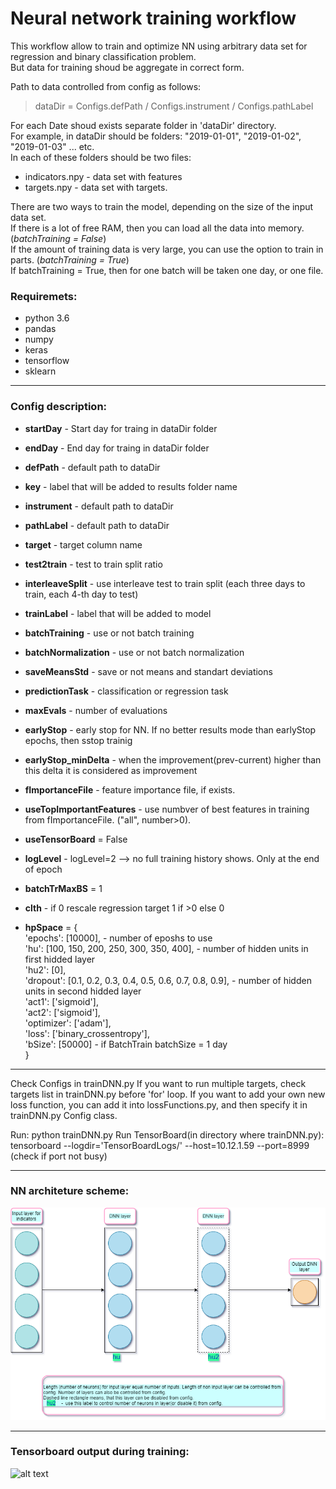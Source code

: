 
# Neural network training workflow

This workflow allow to train and optimize NN using arbitrary data set for regression and binary classification problem.<br>
But data for training shoud be aggregate in correct form.<br>

Path to data controlled from config as follows:<br>
>dataDir = Configs.defPath / Configs.instrument / Configs.pathLabel

For each Date shoud exists separate folder in 'dataDir' directory.<br>
For example, in dataDir should be folders: "2019-01-01", "2019-01-02", "2019-01-03" ... etc.<br>
In each of these folders should be two files: 
* indicators.npy - data set with features
* targets.npy - data set with targets.


There are two ways to train the model, depending on the size of the input data set.<br>
If there is a lot of free RAM, then you can load all the data into memory. (*batchTraining = False*)<br>
If the amount of training data is very large, you can use the option to train in parts. (*batchTraining = True*)<br>
If batchTraining = True, then for one batch will be taken one day, or one file.<br>


### Requiremets:
* python 3.6
* pandas
* numpy
* keras
* tensorflow
* sklearn

<hr>

### Config description:
 * **startDay** - Start day for traing in dataDir folder
 * **endDay** - End day for traing in dataDir folder
 * **defPath** - default path to dataDir
 * **key** - label that will be added to results folder name
 * **instrument** - default path to dataDir
 * **pathLabel** - default path to dataDir
 * **target** - target column name
 * **test2train** - test to train split ratio
 * **interleaveSplit** - use interleave test to train split (each three days to train, each 4-th day to test)
 * **trainLabel** - label that will be added to model

 * **batchTraining** - use or not batch training
 * **batchNormalization** - use or not batch normalization
 * **saveMeansStd** - save or not means and standart deviations
 * **predictionTask** - classification or regression task
 * **maxEvals** - number of evaluations
 * **earlyStop** - early stop for NN. If no better results mode than earlyStop epochs, then sstop trainig
 * **earlyStop_minDelta** - when the improvement(prev-current) higher than this delta it is considered as improvement

 * **fImportanceFile** - feature importance file, if exists.
 * **useTopImportantFeatures** - use numbver of best features in training from fImportanceFile. ("all", number>0).
 * **useTensorBoard** = False

 * **logLevel** - logLevel=2 --> no full training history shows. Only at the end of epoch
 * **batchTrMaxBS** = 1
 * **clth** - if 0 rescale regression target 1 if >0 else 0

 * **hpSpace** = { <br>
        'epochs': [10000],                                        - number of eposhs to use<br> 
        'hu': [100, 150, 200, 250, 300, 350, 400],                - number of hidden units in first hidded layer<br> 
        'hu2': [0],<br> 
        'dropout': [0.1, 0.2, 0.3, 0.4, 0.5, 0.6, 0.7, 0.8, 0.9], - number of hidden units in second hidded layer<br> 
        'act1': ['sigmoid'], <br> 
        'act2': ['sigmoid'],<br> 
        'optimizer': ['adam'],<br> 
        'loss': ['binary_crossentropy'],<br> 
        'bSize': [50000]                                          - if BatchTrain batchSize = 1 day<br> 
    }<br> 
    
<hr>

Check Configs in trainDNN.py
If you want to run multiple targets, check targets list in trainDNN.py before 'for' loop.
If you want to add your own new loss function, you can add it into lossFunctions.py, and then specify it in trainDNN.py Config class.

Run: python trainDNN.py
Run TensorBoard(in directory where trainDNN.py): tensorboard --logdir='TensorBoardLogs/' --host=10.12.1.59 --port=8999  (check if port not busy)

<hr>

### NN architeture scheme:
![alt text](https://github.com/romario076/Neural-network-train-workflow/blob/master/DNN/scheme.jpg)

<hr>

### Tensorboard output during training:
![alt text](https://user-images.githubusercontent.com/10981310/68022506-2e6dcb80-fcad-11e9-8458-848858ab1871.png)
